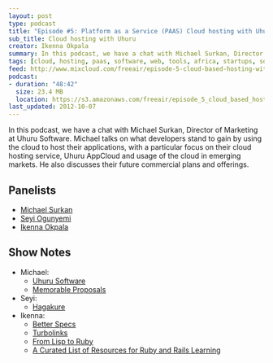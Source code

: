 ```yaml
---
layout: post
type: podcast
title: "Episode #5: Platform as a Service (PAAS) Cloud hosting with Uhuru Cloud"
sub_title: Cloud hosting with Uhuru
creator: Ikenna Okpala
summary: In this podcast, we have a chat with Michael Surkan, Director of Marketing at Uhuru Software. Michael talks on what developers stand to gain by using the cloud to host their applications, with a particular focus on their cloud hosting service, Uhuru AppCloud and usage of the cloud in emerging markets. He also discusses their future commercial plans and offerings.
tags: [cloud, hosting, paas, software, web, tools, africa, startups, software engineering]
feed: http://www.mixcloud.com/freeair/episode-5-cloud-based-hosting-with-uhuru/
podcast:
- duration: "48:42"
  size: 23.4 MB
  location: https://s3.amazonaws.com/freeair/episode_5_cloud_based_hosting_with_uhuru.mp3
last_updated: 2012-10-07
---
```


In this podcast, we have a chat with Michael Surkan, Director of Marketing at Uhuru Software. Michael talks on what developers stand to gain by using the cloud to host their applications, with a particular focus on their cloud hosting service, Uhuru AppCloud and usage of the cloud in emerging markets. He also discusses their future commercial plans and offerings.

Panelists
---------

* [Michael Surkan](http://www.linkedin.com/in/msurkan)
* [Seyi Ogunyemi](http://micrypt.com)
* [Ikenna Okpala](http://twitter.com/kengimel)

Show Notes
----------

* Michael:
  * [Uhuru Software](http://www.uhurusoftware.com/)
  * [Memorable Proposals](http://www.memorableproposals.com/)
* Seyi:
  * [Hagakure](http://en.wikipedia.org/wiki/Hagakure)
* Ikenna:
  * [Better Specs](http://betterspecs.org/)
  * [Turbolinks](http://geekmonkey.org/articles/28-introducing-turbolinks-for-rails-4-0)
  * [From Lisp to Ruby](http://patshaughnessy.net/2012/9/18/how-ruby-borrowed-a-decades-old-idea-from-lisp)
  * [A Curated List of Resources for Ruby and Rails Learning](http://www.learnrubyandrails.com/)